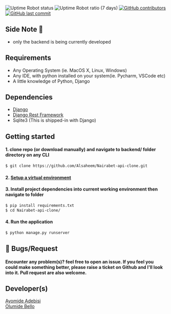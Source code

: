 ![Uptime Robot status](https://img.shields.io/uptimerobot/status/m784682119-b401cf1172c170a34a076beb?style=flat-square)
![Uptime Robot ratio (7 days)](https://img.shields.io/uptimerobot/ratio/7/m784682119-b401cf1172c170a34a076beb?style=flat-square)
[![GitHub contributors](https://img.shields.io/github/contributors/alsaheem/nairabet-api-clone?color=success&style=flat-square)](https://img.shields.io/github/contributors/alsaheem/nairabet-api-clone?color=success&style=flat-square)
[![GitHub last commit](https://img.shields.io/github/last-commit/alsaheem/nairabet-api-clone?style=flat-square)](https://img.shields.io/github/last-commit/alsaheem/nairabet-api-clone?style=flat-square)


## Side Note 📌

* only the backend is being currently developed

## Requirements
* Any Operating System (ie. MacOS X, Linux, Windows)
* Any IDE, with python installed on your system(ie. Pycharm, VSCode etc)
* A little knowledge of Python, Django


## Dependencies
* [Django](https://djangoproject.com/)
* [Django Rest Framework](https://www.django-rest-framework.org/)
* Sqlite3 (This is shipped-in with Django)

## Getting started

#### 1. clone repo (or download manually) and navigate to backend/ folder directory on any CLI


```sh
$ git clone https://github.com/Alsaheem/Nairabet-api-clone.git
```

#### 2. [Setup a virtual environment](https://programwithus.com/learn-to-code/Pip-and-virtualenv-on-Windows/)

#### 3. Install project dependencies into current working environment then navigate to folder

```sh
$ pip install requirements.txt
$ cd Nairabet-api-clone/
```

#### 4. Run the application

```sh
$ python manage.py runserver
```

## 🐛 Bugs/Request
#### Encounter any problem(s)? feel free to open an issue. If you feel you could make something better, please raise a ticket on Github and I'll look into it. Pull request are also welcome.

##  Developer(s)
[Ayomide Adebisi](https://github.com/alsaheem) <br>
[Olumide Bello](https://github.com/themaleem)